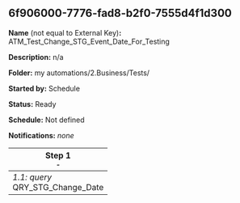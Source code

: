## 6f906000-7776-fad8-b2f0-7555d4f1d300

**Name** (not equal to External Key)**:** ATM_Test_Change_STG_Event_Date_For_Testing

**Description:** n/a

**Folder:** my automations/2.Business/Tests/

**Started by:** Schedule

**Status:** Ready

**Schedule:** Not defined

**Notifications:** _none_


| Step 1<br>_<small>-</small>_ |
| --- |
| _1.1: query_<br>QRY_STG_Change_Date |
